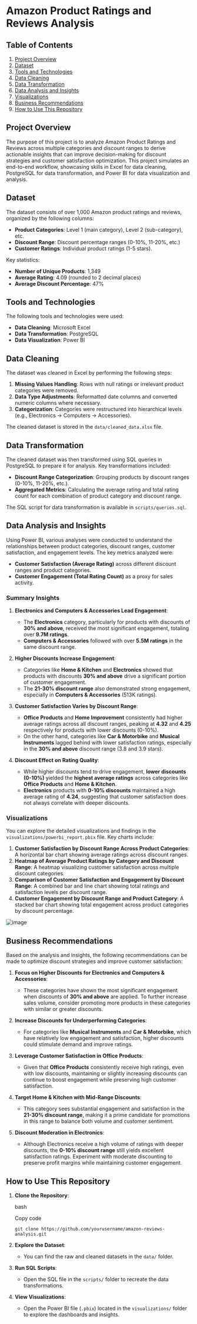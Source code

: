 # Amazon Product Ratings and Reviews Analysis

## Table of Contents

1. [Project Overview](#project-overview)
2. [Dataset](#dataset)
3. [Tools and Technologies](#tools-and-technologies)
4. [Data Cleaning](#data-cleaning)
5. [Data Transformation](#data-transformation)
6. [Data Analysis and Insights](#data-analysis-and-insights)
7. [Visualizations](#visualizations)
8. [Business Recommendations](#business-recommendations)
9. [How to Use This Repository](#how-to-use-this-repository)

## Project Overview

The purpose of this project is to analyze Amazon Product Ratings and Reviews across multiple categories and discount ranges to derive actionable insights that can improve decision-making for discount strategies and customer satisfaction optimization. This project simulates an end-to-end workflow, showcasing skills in Excel for data cleaning, PostgreSQL for data transformation, and Power BI for data visualization and analysis.

## Dataset

The dataset consists of over 1,000 Amazon product ratings and reviews, organized by the following columns:

- **Product Categories**: Level 1 (main category), Level 2 (sub-category), etc.
- **Discount Range**: Discount percentage ranges (0-10%, 11-20%, etc.)
- **Customer Ratings**: Individual product ratings (1-5 stars).

Key statistics:

- **Number of Unique Products**: 1,349
- **Average Rating**: 4.09 (rounded to 2 decimal places)
- **Average Discount Percentage**: 47%

## Tools and Technologies

The following tools and technologies were used:

- **Data Cleaning**: Microsoft Excel
- **Data Transformation**: PostgreSQL
- **Data Visualization**: Power BI

## Data Cleaning

The dataset was cleaned in Excel by performing the following steps:

1. **Missing Values Handling**: Rows with null ratings or irrelevant product categories were removed.
2. **Data Type Adjustments**: Reformatted date columns and converted numeric columns where necessary.
3. **Categorization**: Categories were restructured into hierarchical levels (e.g., Electronics → Computers → Accessories).

The cleaned dataset is stored in the `data/cleaned_data.xlsx` file.

## Data Transformation

The cleaned dataset was then transformed using SQL queries in PostgreSQL to prepare it for analysis. Key transformations included:

- **Discount Range Categorization**: Grouping products by discount ranges (0-10%, 11-20%, etc.).
- **Aggregated Metrics**: Calculating the average rating and total rating count for each combination of product category and discount range.

The SQL script for data transformation is available in `scripts/queries.sql`.

## Data Analysis and Insights

Using Power BI, various analyses were conducted to understand the relationships between product categories, discount ranges, customer satisfaction, and engagement levels. The key metrics analyzed were:

- **Customer Satisfaction (Average Rating)** across different discount ranges and product categories.
- **Customer Engagement (Total Rating Count)** as a proxy for sales activity.

### Summary Insights

1. **Electronics and Computers & Accessories Lead Engagement**:
    
    - The **Electronics** category, particularly for products with discounts of **30% and above**, received the most significant engagement, totaling over **9.7M ratings**.
    - **Computers & Accessories** followed with over **5.5M ratings** in the same discount range.
2. **Higher Discounts Increase Engagement**:
    
    - Categories like **Home & Kitchen** and **Electronics** showed that products with discounts **30% and above** drive a significant portion of customer engagement.
    - The **21-30% discount range** also demonstrated strong engagement, especially in **Computers & Accessories** (513K ratings).
3. **Customer Satisfaction Varies by Discount Range**:
    
    - **Office Products** and **Home Improvement** consistently had higher average ratings across all discount ranges, peaking at **4.32** and **4.25** respectively for products with lower discounts (0-10%).
    - On the other hand, categories like **Car & Motorbike** and **Musical Instruments** lagged behind with lower satisfaction ratings, especially in the **30% and above** discount range (3.8 and 3.9 stars).
4. **Discount Effect on Rating Quality**:
    
    - While higher discounts tend to drive engagement, **lower discounts (0-10%)** yielded the **highest average ratings** across categories like **Office Products** and **Home & Kitchen**.
    - **Electronics** products with **0-10% discounts** maintained a high average rating of **4.24**, suggesting that customer satisfaction does not always correlate with deeper discounts.

### Visualizations

You can explore the detailed visualizations and findings in the `visualizations/powerbi_report.pbix` file. Key charts include:

1. **Customer Satisfaction by Discount Range Across Product Categories**: A horizontal bar chart showing average ratings across discount ranges.
2. **Heatmap of Average Product Ratings by Category and Discount Range**: A heatmap visualizing customer satisfaction across multiple discount categories.
3. **Comparison of Customer Satisfaction and Engagement by Discount Range**: A combined bar and line chart showing total ratings and satisfaction levels per discount range.
4. **Customer Engagement by Discount Range and Product Category**: A stacked bar chart showing total engagement across product categories by discount percentage.

![image](https://github.com/user-attachments/assets/5ced0767-31f2-4947-aed9-1b3197d5c4e6)


## Business Recommendations

Based on the analysis and insights, the following recommendations can be made to optimize discount strategies and improve customer satisfaction:

1. **Focus on Higher Discounts for Electronics and Computers & Accessories**:
    
    - These categories have shown the most significant engagement when discounts of **30% and above** are applied. To further increase sales volume, consider promoting more products in these categories with similar or greater discounts.
2. **Increase Discounts for Underperforming Categories**:
    
    - For categories like **Musical Instruments** and **Car & Motorbike**, which have relatively low engagement and satisfaction, higher discounts could stimulate demand and improve ratings.
3. **Leverage Customer Satisfaction in Office Products**:
    
    - Given that **Office Products** consistently receive high ratings, even with low discounts, maintaining or slightly increasing discounts can continue to boost engagement while preserving high customer satisfaction.
4. **Target Home & Kitchen with Mid-Range Discounts**:
    
    - This category sees substantial engagement and satisfaction in the **21-30% discount range**, making it a prime candidate for promotions in this range to balance both volume and customer sentiment.
5. **Discount Moderation in Electronics**:
    
    - Although Electronics receive a high volume of ratings with deeper discounts, the **0-10% discount range** still yields excellent satisfaction ratings. Experiment with moderate discounting to preserve profit margins while maintaining customer engagement.

## How to Use This Repository

1. **Clone the Repository**:
    
    bash
    
    Copy code
    
    `git clone https://github.com/yourusername/amazon-reviews-analysis.git`
    
2. **Explore the Dataset**:
    
    - You can find the raw and cleaned datasets in the `data/` folder.
3. **Run SQL Scripts**:
    
    - Open the SQL file in the `scripts/` folder to recreate the data transformations.
4. **View Visualizations**:
    
    - Open the Power BI file (`.pbix`) located in the `visualizations/` folder to explore the dashboards and insights.
